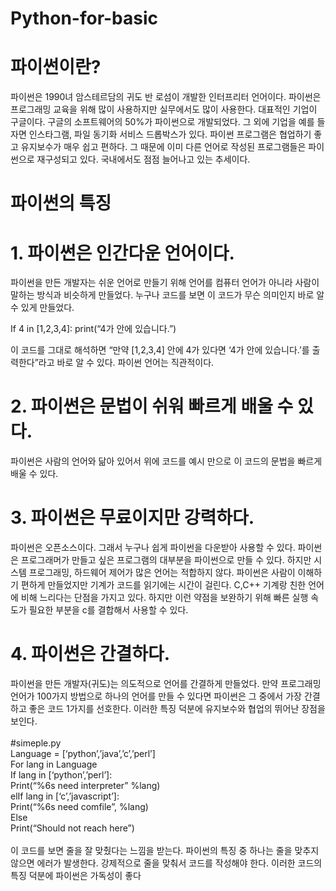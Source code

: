 # Python-for-basic
# 파이썬이란?
 파이썬은 1990녀 암스테르담의 귀도 반 로섬이 개발한 인터프리터 언어이다.
파이썬은 프로그래밍 교육을 위해 많이 사용하지만 실무에서도 많이 사용한다. 대표적인 기업이 구글이다. 구글의 소프트웨어의 50%가 파이썬으로 개발되었다. 그 외에 기업을 예를 들자면 인스타그램, 파일 동기화 서비스 드롭박스가 있다.
 파이썬 프로그램은 협업하기 좋고 유지보수가 매우 쉽고 편하다. 그 때문에 이미 다른 언어로 작성된 프로그램들은 파이썬으로 재구성되고 있다. 국내에서도 점점 늘어나고 있는 추세이다.

# 파이썬의 특징
# 1.	파이썬은 인간다운 언어이다.
파이썬을 만든 개발자는 쉬운 언어로 만들기 위해 언어를 컴퓨터 언어가 아니라 사람이 말하는 방식과 비슷하게 만들었다. 누구나 코드를 보면 이 코드가 무슨 의미인지 바로 알 수 있게 만들었다.

If 4 in [1,2,3,4]: print(“4가 안에 있습니다.”)

이 코드를 그대로 해석하면 “만약 [1,2,3,4] 안에 4가 있다면 ‘4가 안에 있습니다.’를 출력한다”라고 바로 알 수 있다. 파이썬 언어는 직관적이다.
# 2.	파이썬은 문법이 쉬워 빠르게 배울 수 있다.

파이썬은 사람의 언어와 닮아 있어서 위에 코드를 예시 만으로 이 코드의 문법을 빠르게 배울 수 있다.

# 3.	파이썬은 무료이지만 강력하다.
파이썬은 오픈소스이다. 그래서 누구나 쉽게 파이썬을 다운받아 사용할 수 있다. 파이썬은 프로그래머가 만들고 싶은 프로그램의 대부분을 파이썬으로 만들 수 있다. 하지만 시스템 프로그래밍, 하드웨어 제어가 많은 언어는 적합하지 않다. 파이썬은 사람이 이해하기 편하게 만들었지만 기계가 코드를 읽기에는 시간이 걸린다. C,C++ 기계랑 친한 언어에 비해 느리다는 단점을 가지고 있다. 하지만 이런 약점을 보완하기 위해 빠른 실행 속도가 필요한 부분을 c를 결합해서 사용할 수 있다. 
# 4.	파이썬은 간결하다.
파이썬을 만든 개발자(귀도)는 의도적으로 언어를 간결하게 만들었다. 만약 프로그래밍 언어가 100가지 방법으로 하나의 언어를 만들 수 있다면 파이썬은 그 중에서 가장 간결하고 좋은 코드 1가지를 선호한다. 이러한 특징 덕분에 유지보수와 협업의 뛰어난 장점을 보인다.</br></br>
#simeple.py </br>
Language = [‘python’,’java’,’c’,’perl’] </br>
For lang in Language</br>
If lang in [‘python’,’perl’]:</br>
	Print(“%6s need interpreter” %lang)</br>
elIf lang in [‘c’,’javascript’]:</br>
 Print(“%6s need comfile”, %lang)</br>
Else</br>
 Print(“Should not reach here”)</br></br>
이 코드를 보면 줄을 잘 맞췄다는 느낌을 받는다. 파이썬의 특징 중 하나는 줄을 맞추지 않으면 에러가 발생한다. 강제적으로 줄을 맞춰서 코드를 작성해야 한다. 이러한 코드의 특징 덕분에 파이썬은 가독성이 좋다

